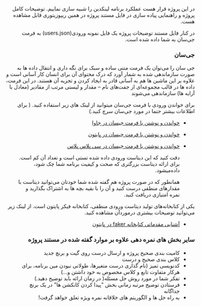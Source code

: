 
<div dir="rtl" align='right'>

  در این پروژه قرار هست عملکرد برنامه لینکدین را شبیه سازی نماییم.
  توضیحات کامل پروژه و راهنمایی پیاده سازی در فایل مستند پروژه در همین ریپوزیتوری قابل مشاهده هست.

در کنار فایل مستند توضیحات پروژه یک فایل نمونه ورودی(users.json) به فرمت جی‌سان به شما داده شده است.

### جی‌سان
جی سان را می‌توان یک فرمت متنی ساده و سبک برای نگه داری و انتقال داده ها به صورت سازماندهی شده به شمار آورد که درک محتوای آن برای انسان کار آسانی است و علاوه بر این ماشین ها هم به آسانی قادر به ایجاد کردن و تجزیه آن هستند. در این فرمت، داده ها در قالب مجموعه‌ای از جفت‌های نام – مقدار و لیستی مرتب از مقادیر (معادل با آرایه ها) سازماندهی می‌شوند  
  
برای خواندن ورودی با فرمت جی‌سان میتوانید از لینک های زیر استفاده کنید. ( برای اطلاعات بیشتر حتما در مورد جی‌سان سرچ کنید.)

+ [خواندن و نوشتن با فرمت جیسان در جاوا ](https://www.baeldung.com/jackson-object-mapper-tutorial)
+ [خواندن و نوشتن با فرمت جیسان در پایتون ](https://www.geeksforgeeks.org/read-json-file-using-python/)
+ [خواندن و نوشتن با فرمت جیسان در سی پلاس پلاس ](https://linuxhint.com/parse-json-data-cpp/)

  دقت کنید که این دیتاست ورودی داده شده تستی است و تعداد آن کم است. برای ارائه دیتاست بزرگتری که صحت و کیفیت برنامه شما چک شود، داده‌میشود.
  
  همانطور که در صورت پروژه هم گفته شده شما خودتان می‌توانید دیتاست با مقدارهای منطقی درست کنید و آن را با بقیه بچه ها به اشتراک بگذارید و نمره امتیازی دریافت کنید.

یکی از کتابخانه‌های تولید دیتاست ورودی منطقی، کتابخانه فیکر پایتون است. از لینک زیر می‌توانید توضیحات بیشتری درموردآن مشاهده کنید.

+ [آشنایی مقدماتی کتابخانه faker در پایتون](https://www.geeksforgeeks.org/python-faker-library/)

 ### سایر بخش های نمره دهی علاوه بر موارد گفته شده در مستند پروژه
+ کامیت بندی صحیح پروژه و ارسال درست روی گیت و برنچ جدید
+ کلاس بندی صحیح و درست
+ کدنویسی تمیز (نام گذاری درست متغیرها، طولانی نبودن مین برنامه، برای هرکار متفاوت تابع و کلاس مخصوص به خود داشتن و...)
+ تفکر شما در مورد روش حل مسئله( در زمان ارائه باید توضیح دهید.)
+ فرستادن توضیح مرتبه زمانی بخش  "پیدا کردن کانکشن ‌ها" در یک برنچ جداگانه
+ به راه حل ها و الگوریتم های خلاقانه نمره ویژه تعلق خواهد گرفت!


</div>
